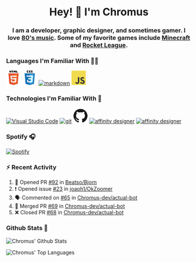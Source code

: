 <!-- My Links/Socials -->
[stats]: https://github.com/anuraghazra/github-readme-stats
[vanillaextract]: https://discord.io/vanillaextract
[website]: https://chromus.tk
[youtube]: https://www.youtube.com/channel/UCF9UXPuVNxAqHAdK1O-xI-w
[spotify]: https://open.spotify.com/user/csf5ivmzarxnrbpfi18vbe4id


<!-- Languages -->
[html]: https://en.wikipedia.org/wiki/HTML
[css]: https://en.wikipedia.org/wiki/CSS
[markdown]: https://www.markdownguide.org/
[javascript]: https://en.wikipedia.org/wiki/JavaScript

<!-- Tools -->
[vscode]: https://code.visualstudio.com/
[github]: https://www.github.com/
[git]: https://git-scm.com/
[afdesigner]: https://affinity.serif.com/en-us/designer/
[afphoto]: https://affinity.serif.com/en-us/photo/

<!-- Title -->
<h1 align="center">Hey! 👋 I'm Chromus</h1>
<h3 align="center">I am a developer, graphic designer, and sometimes gamer. I love <a href="https://open.spotify.com/playlist/77T2I0mzFFVkxjNfcvF1Nd?si=IwBJ0lHJSImBThk20KdjBA">80's music</a>. Some of my favorite games include <a href="https://www.minecraft.net/">Minecraft</a> and <a href="https://rocketleague.com">Rocket League</a>.</h3>

### Languages I'm Familiar With 👨‍💻
[<img src="https://raw.githubusercontent.com/devicons/devicon/master/icons/html5/html5-original-wordmark.svg" alt="html5" width="40" height="40"/>][html]
[<img src="https://raw.githubusercontent.com/devicons/devicon/master/icons/css3/css3-original-wordmark.svg" alt="css3" width="40" height="40"/>][css]
[<img src="https://cdn.onlinewebfonts.com/svg/img_2398.svg" alt="markdown" width="40" height="40"/>][markdown]
[<img src="https://raw.githubusercontent.com/devicons/devicon/master/icons/javascript/javascript-original.svg" alt="javascript" width="40" height="40"/>][javascript]

### Technologies I'm Familiar With 🔧
[<img src="https://upload.wikimedia.org/wikipedia/commons/thumb/9/9a/Visual_Studio_Code_1.35_icon.svg/1024px-Visual_Studio_Code_1.35_icon.svg.png" alt="Visual Studio Code" width="40" height="40"/>][vscode]
[<img src="https://www.vectorlogo.zone/logos/git-scm/git-scm-icon.svg" alt="git" width="40" height="40"/>][git]
[<img src="https://raw.githubusercontent.com/devicons/devicon/master/icons/github/github-original.svg" alt="github" width="40" height="40"/>][github]
[<img src="https://upload.wikimedia.org/wikipedia/commons/9/9e/Affinity_designer_icon_2019.png" alt="affinity designer" width="40" height="40"/>][afdesigner]
[<img src="https://upload.wikimedia.org/wikipedia/commons/9/9c/Affinity_Photo_icon.png" alt="affinity designer" width="40" height="40"/>][afphoto]

### Spotify 🎧
[![Spotify](https://novatorem-b1zrxxjw6.vercel.app/api/spotify)](https://open.spotify.com/user/csf5ivmzarxnrbpfi18vbe4id)

### :zap: Recent Activity
<!--START_SECTION:activity-->
1. 💪 Opened PR [#92](https://github.com/Beatso/Bjorn/pull/92) in [Beatso/Bjorn](https://github.com/Beatso/Bjorn)
2. ❗️ Opened issue [#23](https://github.com/joaoh1/OkZoomer/issues/23) in [joaoh1/OkZoomer](https://github.com/joaoh1/OkZoomer)
3. 🗣 Commented on [#65](https://github.com/Chromus-dev/actual-bot/issues/65) in [Chromus-dev/actual-bot](https://github.com/Chromus-dev/actual-bot)
4. 🎉 Merged PR [#69](https://github.com/Chromus-dev/actual-bot/pull/69) in [Chromus-dev/actual-bot](https://github.com/Chromus-dev/actual-bot)
5. ❌ Closed PR [#68](https://github.com/Chromus-dev/actual-bot/pull/68) in [Chromus-dev/actual-bot](https://github.com/Chromus-dev/actual-bot)
<!--END_SECTION:activity-->

### Github Stats 📄
![Chromus' Github Stats](https://github-readme-stats.vercel.app/api?username=Chromus-dev&theme=vue&count_private=true&show_icons=true)

![Chromus' Top Languages](https://github-readme-stats.vercel.app/api/top-langs/?username=Chromus-dev&layout=compact&theme=vue)

